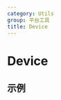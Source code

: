 ```yaml
---
category: Utils
group: 平台工具
title: Device
---
```


# Device

## 示例

<code src="./demos/demo1.jsx"></code>
